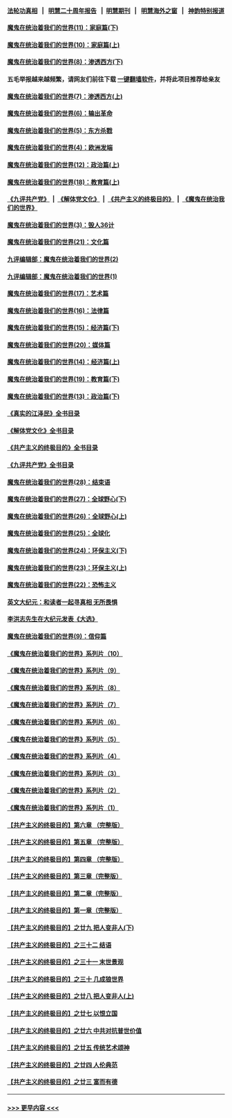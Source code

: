 #### [法轮功真相](https://github.com/gfw-breaker/truth/blob/master/README.md?t=0) &nbsp;&nbsp;|&nbsp;&nbsp; [明慧二十周年报告](https://github.com/gfw-breaker/mh-reports/blob/master/README.md?t=0) &nbsp;&nbsp;|&nbsp;&nbsp;[明慧期刊](https://github.com/gfw-breaker/mh-qikan) &nbsp;&nbsp;|&nbsp;&nbsp; [明慧海外之窗](https://github.com/gfw-breaker/mh-news/blob/master/README.md?t=0) &nbsp;&nbsp;|&nbsp;&nbsp; [神韵特别报道](https://github.com/gfw-breaker/mh-news/blob/master/shenyun.md?t=0)
#### [魔鬼在统治着我们的世界(11)：家庭篇(下)](../pages/nsc422/n10440961.md?t=12071001) 
#### [魔鬼在统治着我们的世界(10)：家庭篇(上)](../pages/nsc422/n10435448.md?t=12071001) 
#### [魔鬼在统治着我们的世界(8)：渗透西方(下)](../pages/nsc422/n10429603.md?t=12071001) 
#### 五毛举报越来越频繁，请网友们前往下载 [一键翻墙软件](https://github.com/gfw-breaker/ssr-accounts)，并将此项目推荐给亲友
#### [魔鬼在统治着我们的世界(7)：渗透西方(上)](../pages/nsc422/n10426013.md?t=12071001) 
#### [魔鬼在统治着我们的世界(6)：输出革命](../pages/nsc422/n10421536.md?t=12071001) 
#### [魔鬼在统治着我们的世界(5)：东方杀戮](../pages/nsc422/n10417707.md?t=12071001) 
#### [魔鬼在统治着我们的世界(4)：欧洲发端](../pages/nsc422/n10414890.md?t=12071001) 
#### [魔鬼在统治着我们的世界(12)：政治篇(上)](../pages/nsc422/n10444576.md?t=12071001) 
#### [魔鬼在统治着我们的世界(18)：教育篇(上)](../pages/nsc422/n10526970.md?t=12071001) 
#### [《九评共产党》](https://github.com/begood0513/9ping.md/blob/master/README.md) &nbsp;|&nbsp; [《解体党文化》](../../../../jtdwh.md/blob/master/README.md)  &nbsp;|&nbsp; [《共产主义的终极目的》](../../../../gczydzjmd.md/blob/master/README.md) &nbsp;|&nbsp; [《魔鬼在统治我们的世界》](../../../../mgztzwmdsj.md/blob/master/README.md) 
#### [魔鬼在统治着我们的世界(3)：毁人36计](../pages/nsc422/n10411583.md?t=12071001) 
#### [魔鬼在统治着我们的世界(21)：文化篇](../pages/nsc422/n10597706.md?t=12071001) 
#### [九评编辑部：魔鬼在统治着我们的世界(2)](../pages/nsc422/n10410036.md?t=12071001) 
#### [九评编辑部：魔鬼在统治着我们的世界(1)](../pages/nsc422/n10406825.md?t=12071001) 
#### [魔鬼在统治着我们的世界(17)：艺术篇](../pages/nsc422/n10499093.md?t=12071001) 
#### [魔鬼在统治着我们的世界(16)：法律篇](../pages/nsc422/n10485969.md?t=12071001) 
#### [魔鬼在统治着我们的世界(15)：经济篇(下)](../pages/nsc422/n10469975.md?t=12071001) 
#### [魔鬼在统治着我们的世界(20)：媒体篇](../pages/nsc422/n10586579.md?t=12071001) 
#### [魔鬼在统治着我们的世界(14)：经济篇(上)](../pages/nsc422/n10457370.md?t=12071001) 
#### [魔鬼在统治着我们的世界(19)：教育篇(下)](../pages/nsc422/n10564808.md?t=12071001) 
#### [魔鬼在统治着我们的世界(13)：政治篇(下)](../pages/nsc422/n10448270.md?t=12071001) 
#### [《真实的江泽民》全书目录](../pages/nsc422/n13721399.md?t=12071001) 
#### [《解体党文化》全书目录](../pages/nsc422/n13721157.md?t=12071001) 
#### [《共产主义的终极目的》全书目录](../pages/nsc422/n13721048.md?t=12071001) 
#### [《九评共产党》全书目录](../pages/nsc422/n13708085.md?t=12071001) 
#### [魔鬼在统治着我们的世界(28)：结束语](../pages/nsc422/n10936246.md?t=12071001) 
#### [魔鬼在统治着我们的世界(27)：全球野心(下)](../pages/nsc422/n10928319.md?t=12071001) 
#### [魔鬼在统治着我们的世界(26)：全球野心(上)](../pages/nsc422/n10900318.md?t=12071001) 
#### [魔鬼在统治着我们的世界(25)：全球化](../pages/nsc422/n10788205.md?t=12071001) 
#### [魔鬼在统治着我们的世界(24)：环保主义(下)](../pages/nsc422/n10695307.md?t=12071001) 
#### [魔鬼在统治着我们的世界(23)：环保主义(上)](../pages/nsc422/n10688613.md?t=12071001) 
#### [魔鬼在统治着我们的世界(22)：恐怖主义](../pages/nsc422/n10614727.md?t=12071001) 
#### [英文大纪元：和读者一起寻真相 无所畏惧](../pages/nsc422/n12542027.md?t=12071001) 
#### [李洪志先生在大纪元发表《大选》](../pages/nsc422/n12534746.md?t=12071001) 
#### [魔鬼在统治着我们的世界(9)：信仰篇](../pages/nsc422/n10432159.md?t=12071001) 
#### [《魔鬼在统治着我们的世界》系列片（10）](../pages/nsc422/n12292670.md?t=12071001) 
#### [《魔鬼在统治着我们的世界》系列片（9）](../pages/nsc422/n12290859.md?t=12071001) 
#### [《魔鬼在统治着我们的世界》系列片（8）](../pages/nsc422/n12287445.md?t=12071001) 
#### [《魔鬼在统治着我们的世界》系列片（7）](../pages/nsc422/n12283425.md?t=12071001) 
#### [《魔鬼在统治着我们的世界》系列片（6）](../pages/nsc422/n12282314.md?t=12071001) 
#### [《魔鬼在统治着我们的世界》系列片（5）](../pages/nsc422/n12281419.md?t=12071001) 
#### [《魔鬼在统治着我们的世界》系列片（4）](../pages/nsc422/n12274024.md?t=12071001) 
#### [《魔鬼在统治着我们的世界》系列片（3）](../pages/nsc422/n12271322.md?t=12071001) 
#### [《魔鬼在统治着我们的世界》系列片（2）](../pages/nsc422/n12269049.md?t=12071001) 
#### [《魔鬼在统治着我们的世界》系列片（1）](../pages/nsc422/n12267575.md?t=12071001) 
#### [【共产主义的终极目的】第六章 （完整版）](../pages/nsc422/n11428913.md?t=12071001) 
#### [【共产主义的终极目的】第五章 （完整版）](../pages/nsc422/n11428912.md?t=12071001) 
#### [【共产主义的终极目的】第四章 （完整版）](../pages/nsc422/n11428907.md?t=12071001) 
#### [【共产主义的终极目的】第三章（完整版）](../pages/nsc422/n11428848.md?t=12071001) 
#### [【共产主义的终极目的】第二章（完整版）](../pages/nsc422/n11428831.md?t=12071001) 
#### [【共产主义的终极目的】第一章（完整版）](../pages/nsc422/n11417651.md?t=12071001) 
#### [【共产主义的终极目的】之廿九 把人变非人(下)](../pages/nsc422/n11344140.md?t=12071001) 
#### [【共产主义的终极目的】之三十二 结语](../pages/nsc422/n11360535.md?t=12071001) 
#### [【共产主义的终极目的】之三十一 末世景观](../pages/nsc422/n11351129.md?t=12071001) 
#### [【共产主义的终极目的】之三十 几成狼世界](../pages/nsc422/n11348280.md?t=12071001) 
#### [【共产主义的终极目的】之廿八 把人变非人(上)](../pages/nsc422/n11340492.md?t=12071001) 
#### [【共产主义的终极目的】之廿七 以恨立国](../pages/nsc422/n11336944.md?t=12071001) 
#### [【共产主义的终极目的】之廿六 中共对抗普世价值](../pages/nsc422/n11324785.md?t=12071001) 
#### [【共产主义的终极目的】之廿五 传统艺术颂神](../pages/nsc422/n11296396.md?t=12071001) 
#### [【共产主义的终极目的】之廿四 人伦典范](../pages/nsc422/n11296397.md?t=12071001) 
#### [【共产主义的终极目的】之廿三 富而有德](../pages/nsc422/n11283598.md?t=12071001) 

----
#### [ >>> 更早内容 <<< ](../indexes/nsc422-earlier.md)
